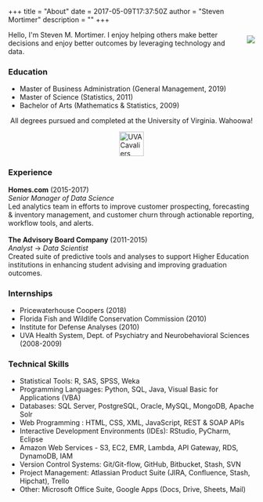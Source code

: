 +++
title = "About"
date = 2017-05-09T17:37:50Z
author = "Steven Mortimer"
description = ""
+++

<img src="/img/headshot.jpg" style="float:right;margin-top:10px;margin-bottom:0px;margin-left:20px;margin-right:0px;border-radius:0px;" /> 
Hello, I'm Steven M. Mortimer. I enjoy helping others make better decisions and enjoy better outcomes by leveraging technology and data.
 
### Education

 - Master of Business Administration (General Management, 2019)
 - Master of Science (Statistics, 2011)
 - Bachelor of Arts (Mathematics & Statistics, 2009)

<p style="text-align:center;">All degrees pursued and completed at the University of Virginia. Wahoowa!</p>
<img src="/img/uvalogo.png" alt="UVA Cavaliers Logo" style="display:block;margin:auto;height:50px;">

### Experience

**Homes.com** (2015-2017)</br>
*Senior Manager of Data Science*</br>
Led analytics team in efforts to improve customer prospecting, forecasting & 
inventory management, and customer churn through actionable reporting, workflow 
tools, and alerts.  
</br>
**The Advisory Board Company** (2011-2015)</br>
*Analyst* &#x2192; *Data Scientist*</br>
Created suite of predictive tools and analyses to support Higher Education 
institutions in enhancing student advising and improving graduation outcomes.

### Internships

 - Pricewaterhouse Coopers (2018)
 - Florida Fish and Wildlife Conservation Commission (2010)
 - Institute for Defense Analyses (2010)
 - UVA Health System, Dept. of Psychiatry and Neurobehavioral Sciences (2008-2009)

### Technical Skills

  - Statistical Tools: R, SAS, SPSS, Weka
  - Programming Languages: Python, SQL, Java, Visual Basic for Applications (VBA)
  - Databases: SQL Server, PostgreSQL, Oracle, MySQL, MongoDB, Apache Solr
  - Web Programming : HTML, CSS, XML, JavaScript, REST & SOAP APIs
  - Interactive Development Environments (IDEs): RStudio, PyCharm, Eclipse
  - Amazon Web Services - S3, EC2, EMR, Lambda, API Gateway, RDS, DynamoDB, IAM
  - Version Control Systems: Git/Git-flow, GitHub, Bitbucket, Stash, SVN
  - Project Management: Atlassian Product Suite (JIRA, Confluence, Stash, Hipchat), Trello
  - Other: Microsoft Office Suite, Google Apps (Docs, Drive, Sheets, Mail)
